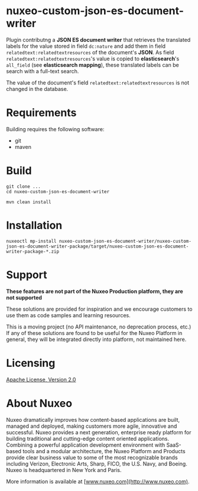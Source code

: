 # nuxeo-custom-json-es-document-writer

Plugin contributng a **JSON ES document writer** that retrieves the translated labels for the value stored in field `dc:nature` and add them in field `relatedtext:relatedtextresources` of the document's **JSON**. As field `relatedtext:relatedtextresources`'s value is copied to **elasticsearch**'s `all_field` (see **elasticsearch mapping**), these translated labels can be search with a full-text search.

The value of the document's field `relatedtext:relatedtextresources` is not changed in the database.

# Requirements

Building requires the following software:

* git
* maven

# Build

```
git clone ...
cd nuxeo-custom-json-es-document-writer

mvn clean install
```

# Installation

```
nuxeoctl mp-install nuxeo-custom-json-es-document-writer/nuxeo-custom-json-es-document-writer-package/target/nuxeo-custom-json-es-document-writer-package-*.zip
```

# Support

**These features are not part of the Nuxeo Production platform, they are not supported**

These solutions are provided for inspiration and we encourage customers to use them as code samples and learning resources.

This is a moving project (no API maintenance, no deprecation process, etc.) If any of these solutions are found to be useful for the Nuxeo Platform in general, they will be integrated directly into platform, not maintained here.


# Licensing

[Apache License, Version 2.0](http://www.apache.org/licenses/LICENSE-2.0)


# About Nuxeo

Nuxeo dramatically improves how content-based applications are built, managed and deployed, making customers more agile, innovative and successful. Nuxeo provides a next generation, enterprise ready platform for building traditional and cutting-edge content oriented applications. Combining a powerful application development environment with SaaS-based tools and a modular architecture, the Nuxeo Platform and Products provide clear business value to some of the most recognizable brands including Verizon, Electronic Arts, Sharp, FICO, the U.S. Navy, and Boeing. Nuxeo is headquartered in New York and Paris.

More information is available at [www.nuxeo.com](http://www.nuxeo.com).
